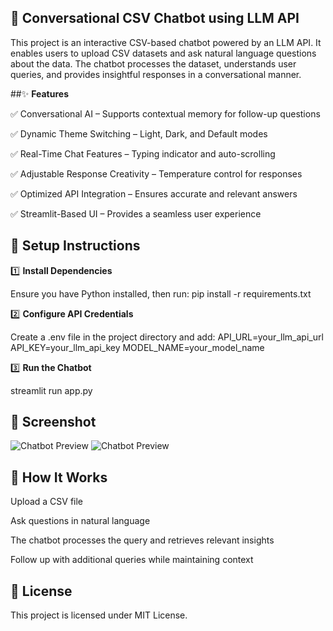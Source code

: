 ## 🚀 **Conversational CSV Chatbot using LLM API**

This project is an interactive CSV-based chatbot powered by an LLM API. It enables users to upload CSV datasets and ask natural language questions about the data. The chatbot processes the dataset, understands user queries, and provides insightful responses in a conversational manner.

##✨ **Features**

✅ Conversational AI – Supports contextual memory for follow-up questions

✅ Dynamic Theme Switching – Light, Dark, and Default modes

✅ Real-Time Chat Features – Typing indicator and auto-scrolling

✅ Adjustable Response Creativity – Temperature control for responses

✅ Optimized API Integration – Ensures accurate and relevant answers

✅ Streamlit-Based UI – Provides a seamless user experience

## 🔧 **Setup Instructions**


1️⃣ **Install Dependencies**

Ensure you have Python installed, then run:
pip install -r requirements.txt

2️⃣  **Configure API Credentials**

Create a .env file in the project directory and add:
API_URL=your_llm_api_url
API_KEY=your_llm_api_key
MODEL_NAME=your_model_name

3️⃣ **Run the Chatbot**

streamlit run app.py

## 📸 **Screenshot**
![Chatbot Preview](assets/Dark.jpeg)
![Chatbot Preview](assets/Light.jpeg)

## 🤖 **How It Works**

Upload a CSV file

Ask questions in natural language

The chatbot processes the query and retrieves relevant insights

Follow up with additional queries while maintaining context

## 📜 **License**
This project is licensed under MIT License.


